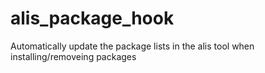 # alis_package_hook
Automatically update the package lists in the alis tool when installing/removeing packages
